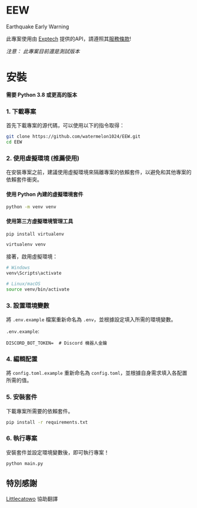 # EEW
 Earthquake Early Warning

 此專案使用由 [Exptech](https://exptech.com.tw) 提供的API，請遵照其[服務條款](https://exptech.com.tw/tos)!

 *注意： 此專案目前還是測試版本*

# 安裝
 **需要 Python 3.8 或更高的版本**

 ### 1. 下載專案
 首先下載專案的源代碼，可以使用以下的指令取得：
 ```bash
 git clone https://github.com/watermelon1024/EEW.git
 cd EEW
 ```

 ### 2. 使用虛擬環境 (推薦使用)
 在安裝專案之前，建議使用虛擬環境來隔離專案的依賴套件，以避免和其他專案的依賴套件衝突。
 #### 使用 Python 內建的虛擬環境套件
 ```bash
 python -m venv venv
 ```
 #### 使用第三方虛擬環境管理工具
 ```bash
 pip install virtualenv

 virtualenv venv
 ```
 接著，啟用虛擬環境：
 ```bash
 # Windows
 venv\Scripts\activate

 # Linux/macOS
 source venv/bin/activate
 ```

 ### 3. 設置環境變數
 將 `.env.example` 檔案重新命名為 `.env`，並根據設定填入所需的環境變數。

 `.env.example`:
 ```
 DISCORD_BOT_TOKEN=  # Discord 機器人金鑰
 ```

 ### 4. 編輯配置
 將 `config.toml.example` 重新命名為 `config.toml`，並根據自身需求填入各配置所需的值。

 ### 5. 安裝套件
 下載專案所需要的依賴套件。
 ```bash
 pip install -r requirements.txt
 ```

 ### 6. 執行專案
 安裝套件並設定環境變數後，即可執行專案！
 ```bash
 python main.py
 ```

## 特別感謝
 [Littlecatowo](https://github.com/Littlecatowo) 協助翻譯
